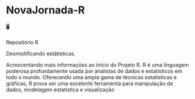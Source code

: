# NovaJornada-R
🖥️     
#### 
Repositório R

Desmistificando estátisticas. 

Acrescentando mais informações ao início do Projeto R. R é uma linguagem poderosa profundamente usada por analistas de dados e estatísticos em todo o mundo. Oferecendo uma ampla gama de técnicas estatísticas e gráficas, R prova ser uma excelente ferramenta para manipulação de dados, modelagem estatística e visualização

